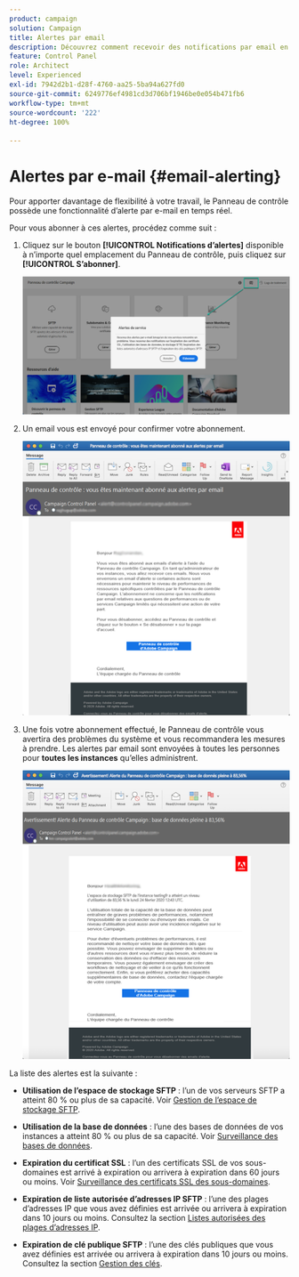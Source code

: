 ```yaml
---
product: campaign
solution: Campaign
title: Alertes par email
description: Découvrez comment recevoir des notifications par email en cas de problèmes liés à vos instances Campaign
feature: Control Panel
role: Architect
level: Experienced
exl-id: 7942d2b1-d28f-4760-aa25-5ba94a627fd0
source-git-commit: 6249776ef4981cd3d706bf1946be0e054b471fb6
workflow-type: tm+mt
source-wordcount: '222'
ht-degree: 100%

---
```


# Alertes par e-mail {#email-alerting}

Pour apporter davantage de flexibilité à votre travail, le Panneau de contrôle possède une fonctionnalité d’alerte par e-mail en temps réel.

Pour vous abonner à ces alertes, procédez comme suit :

1. Cliquez sur le bouton **[!UICONTROL Notifications d’alertes]** disponible à n’importe quel emplacement du Panneau de contrôle, puis cliquez sur **[!UICONTROL S’abonner]**.

   ![](assets/subscribing.png)

1. Un email vous est envoyé pour confirmer votre abonnement.

   ![](assets/email_subscription.png)

1. Une fois votre abonnement effectué, le Panneau de contrôle vous avertira des problèmes du système et vous recommandera les mesures à prendre. Les alertes par email sont envoyées à toutes les personnes pour **toutes les instances** qu’elles administrent.

   ![](assets/alert_sample.png)

La liste des alertes est la suivante :

* **Utilisation de l’espace de stockage SFTP** : l’un de vos serveurs SFTP a atteint 80 % ou plus de sa capacité. Voir [Gestion de l’espace de stockage SFTP](../../sftp/using/sftp-storage-management.md).

* **Utilisation de la base de données** : l’une des bases de données de vos instances a atteint 80 % ou plus de sa capacité. Voir [Surveillance des bases de données](../../performance-monitoring/using/database-monitoring.md).

* **Expiration du certificat SSL** : l’un des certificats SSL de vos sous-domaines est arrivé à expiration ou arrivera à expiration dans 60 jours ou moins. Voir [Surveillance des certificats SSL des sous-domaines](../../subdomains-certificates/using/monitoring-ssl-certificates.md).

* **Expiration de liste autorisée d’adresses IP SFTP** : l’une des plages d’adresses IP que vous avez définies est arrivée ou arrivera à expiration dans 10 jours ou moins. Consultez la section [Listes autorisées des plages d’adresses IP](../../sftp/using/ip-range-allow-listing.md).

* **Expiration de clé publique SFTP** : l’une des clés publiques que vous avez définies est arrivée ou arrivera à expiration dans 10 jours ou moins. Consultez la section [Gestion des clés](../../sftp/using/key-management.md).